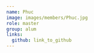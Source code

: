```yaml
---
name: Phuc 
image: images/members/Phuc.jpg 
role: master
group: alum
links:
  github: link_to_github 
---
```


